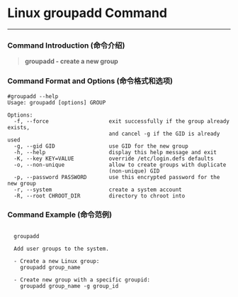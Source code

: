 # Linux groupadd Command
-------------------
### Command Introduction (命令介绍)
> **groupadd - create a new group**
### Command Format and Options (命令格式和选项)
```
#groupadd --help
Usage: groupadd [options] GROUP

Options:
  -f, --force                   exit successfully if the group already exists,
                                and cancel -g if the GID is already used
  -g, --gid GID                 use GID for the new group
  -h, --help                    display this help message and exit
  -K, --key KEY=VALUE           override /etc/login.defs defaults
  -o, --non-unique              allow to create groups with duplicate
                                (non-unique) GID
  -p, --password PASSWORD       use this encrypted password for the new group
  -r, --system                  create a system account
  -R, --root CHROOT_DIR         directory to chroot into

```
### Command Example (命令范例)
```

  groupadd

  Add user groups to the system.

  - Create a new Linux group:
    groupadd group_name

  - Create new group with a specific groupid:
    groupadd group_name -g group_id


```
